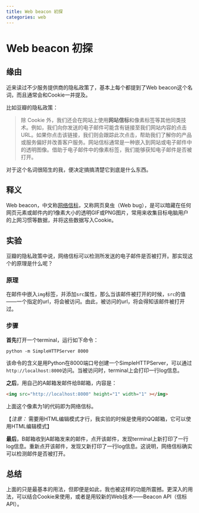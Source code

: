 ```yaml
---
title: Web beacon 初探
categories: web
---
```


# Web beacon 初探

## 缘由

近来读过不少服务提供商的隐私政策了，基本上每个都提到了Web beacon这个名词，而且通常会和Cookie一并提及。

<!-- more -->

比如豆瓣的隐私政策：

>除 Cookie 外，我们还会在网站上使用**网站信标**和像素标签等其他同类技术。例如，我们向你发送的电子邮件可能含有链接至我们网站内容的点击URL。如果你点击该链接，我们则会跟踪此次点击，帮助我们了解你的产品或服务偏好并改善客户服务。网站信标通常是一种嵌入到网站或电子邮件中的透明图像。借助于电子邮件中的像素标签，我们能够获知电子邮件是否被打开。

对于这个名词很陌生的我，便决定搞搞清楚它到底是什么东西。

## 释义

Web beacon，中文称[网络信标](https://baike.baidu.com/item/网络信标/2050262?fr=aladdin)，又称网页臭虫（Web bug），是可以暗藏在任何网页元素或邮件内的1像素大小的透明GIF或PNG图片，常用来收集目标电脑用户的上网习惯等数据，并将这些数据写入Cookie。

## 实验

豆瓣的隐私政策中说，网络信标可以检测所发送的电子邮件是否被打开。那实现这个的原理是什么呢？

### 原理

在邮件中嵌入`img`标签，并添加`src`属性，那么当该邮件被打开的时候，`src`的值——一个指定的url，将会被访问。由此，被访问的url，将会得知该邮件被打开过。

### 步骤

**首先**打开一个terminal，运行如下命令：

```shell
python -m SimpleHTTPServer 8000
```

该命令的含义是用Python在8000端口号创建一个SimpleHTTPServer，可以通过`http://localhost:8000`访问。当被访问时，terminal上会打印一行log信息。

**之后**，用自己的A邮箱发邮件给B邮箱，内容是：

```html
<img src="http://localhost:8000" height="1" width="1" ></img>
```

上面这个像素为1的代码即为网络信标。

【*注意：* 需要用HTML编辑模式才行，我实验的时候是使用的QQ邮箱，它可以使用HTML编辑模式】

**最后**，B邮箱收到A邮箱发来的邮件，点开该邮件，发现terminal上新打印了一行log信息。重新点开该邮件，发现又新打印了一行log信息。这说明，网络信标确实可以检测邮件是否被打开。

## 总结

上面的只是最基本的用法，但即便是如此，我也被这样的功能所震撼。更深入的用法，可以结合Cookie来使用，或者是用较新的Web技术——Beacon API（信标API）。
